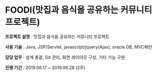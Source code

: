 # FOODI(맛집과 음식을 공유하는 커뮤니티 프로젝트)

**프로젝트 설명** : 맛집과 음식을 공유하는 커뮤니티 프로젝트

**사용 기술** : Java, JSP/Servlet, javascript/jquery(Ajax), oracle DB, MVC패턴 

**담당 업무** : 설계 총괄, Git 관리, 화면 레이아웃 구성, 기타 기능 구현

**진행 기간** : 2019.06.17 ~ 2019.06.28 (2주)
